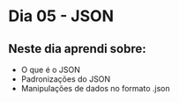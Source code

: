# Dia 05 - JSON

## Neste dia aprendi sobre: 

- O que é o JSON
- Padronizações do JSON
- Manipulações de dados no formato .json
